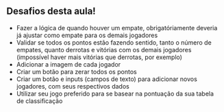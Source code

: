 ## Desafios desta aula!

- Fazer a lógica de quando houver um empate, obrigatóriamente deveria já ajustar como empate para os demais jogadores
- Validar se todos os pontos estão fazendo sentido, tanto o número de empates, quanto derrotas e vitórias com os demais jogadores (impossível haver mais vitórias que derrotas, por exemplo)
- Adicionar a imagem de cada jogador
- Criar um botão para zerar todos os pontos
- Criar um botão e inputs (campos de texto) para adicionar novos jogadores, com seus respectivos dados
- Utilizar seu jogo preferido para se basear na pontuação da sua tabela de classificação



